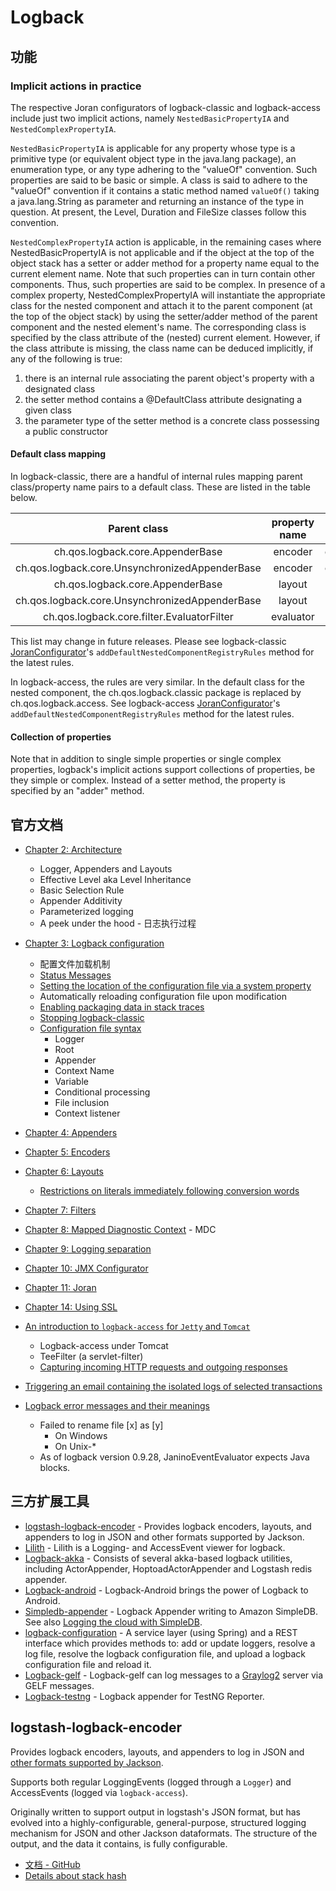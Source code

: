 # Logback

## 功能

### Implicit actions in practice

The respective Joran configurators of logback-classic and logback-access include just two implicit actions, namely `NestedBasicPropertyIA` and `NestedComplexPropertyIA`.

`NestedBasicPropertyIA` is applicable for any property whose type is a primitive type (or equivalent object type in the java.lang package), 
an enumeration type, or any type adhering to the "valueOf" convention. Such properties are said to be basic or simple. 
A class is said to adhere to the "valueOf" convention if it contains a static method named `valueOf()` taking a java.lang.String as parameter and returning an instance of the type in question. At present, the Level, Duration and FileSize classes follow this convention.

`NestedComplexPropertyIA` action is applicable, in the remaining cases where NestedBasicPropertyIA is not applicable and 
if the object at the top of the object stack has a setter or adder method for a property name equal to the current element name. 
Note that such properties can in turn contain other components. Thus, such properties are said to be complex. 
In presence of a complex property, NestedComplexPropertyIA will instantiate the appropriate class for the nested component and attach it to the parent component (at the top of the object stack) by using the setter/adder method of the parent component and the nested element's name. The corresponding class is specified by the class attribute of the (nested) current element. However, if the class attribute is missing, the class name can be deduced implicitly, if any of the following is true:

1. there is an internal rule associating the parent object's property with a designated class
2. the setter method contains a @DefaultClass attribute designating a given class
3. the parameter type of the setter method is a concrete class possessing a public constructor

#### Default class mapping

In logback-classic, there are a handful of internal rules mapping parent class/property name pairs to a default class. These are listed in the table below.

|Parent class	| property name	| default nested class|
| :-------: | :------: | :------: |
|ch.qos.logback.core.AppenderBase|	encoder|	ch.qos.logback.classic.encoder.PatternLayoutEncoder|
|ch.qos.logback.core.UnsynchronizedAppenderBase|	encoder|	ch.qos.logback.classic.encoder.PatternLayoutEncoder|
|ch.qos.logback.core.AppenderBase|	layout|	ch.qos.logback.classic.PatternLayout|
|ch.qos.logback.core.UnsynchronizedAppenderBase|	layout|	ch.qos.logback.classic.PatternLayout|
|ch.qos.logback.core.filter.EvaluatorFilter|	evaluator|	ch.qos.logback.classic.boolex.JaninoEventEvaluator|

This list may change in future releases. Please see logback-classic 
[JoranConfigurator](https://logback.qos.ch/xref/ch/qos/logback/classic/joran/JoranConfigurator.html)'s `addDefaultNestedComponentRegistryRules` method for the latest rules.

In logback-access, the rules are very similar. In the default class for the nested component, the ch.qos.logback.classic 
package is replaced by ch.qos.logback.access. See logback-access [JoranConfigurator](https://logback.qos.ch/xref/ch/qos/logback/classic/joran/JoranConfigurator.html)'s `addDefaultNestedComponentRegistryRules` method for the latest rules.

#### Collection of properties

Note that in addition to single simple properties or single complex properties, logback's implicit actions support collections of properties, 
be they simple or complex. Instead of a setter method, the property is specified by an "adder" method.

## 官方文档

* [Chapter 2: Architecture](https://logback.qos.ch/manual/architecture.html)
  * Logger, Appenders and Layouts
  * Effective Level aka Level Inheritance
  * Basic Selection Rule
  * Appender Additivity
  * Parameterized logging
  * A peek under the hood - 日志执行过程
* [Chapter 3: Logback configuration](https://logback.qos.ch/manual/configuration.html)
  * 配置文件加载机制
  * [Status Messages](https://logback.qos.ch/manual/configuration.html#automaticStatusPrinting)
  * [Setting the location of the configuration file via a system property](https://logback.qos.ch/manual/configuration.html#configFileProperty)
  * Automatically reloading configuration file upon modification
  * [Enabling packaging data in stack traces](https://logback.qos.ch/manual/configuration.html#packagingData)
  * [Stopping logback-classic](https://logback.qos.ch/manual/configuration.html#stopContext)
  * [Configuration file syntax](https://logback.qos.ch/manual/configuration.html#syntax)
    * Logger
    * Root
    * Appender
    * Context Name
    * Variable
    * Conditional processing
    * File inclusion
    * Context listener
* [Chapter 4: Appenders](https://logback.qos.ch/manual/appenders.html)
* [Chapter 5: Encoders](https://logback.qos.ch/manual/encoders.html)
* [Chapter 6: Layouts](https://logback.qos.ch/manual/layouts.html)
  * [Restrictions on literals immediately following conversion words](https://logback.qos.ch/manual/layouts.html#restrictionsOnLiterals)
* [Chapter 7: Filters](https://logback.qos.ch/manual/filters.html)
* [Chapter 8: Mapped Diagnostic Context](https://logback.qos.ch/manual/mdc.html) - MDC
* [Chapter 9: Logging separation](https://logback.qos.ch/manual/loggingSeparation.html)
* [Chapter 10: JMX Configurator](https://logback.qos.ch/manual/jmxConfig.html)
* [Chapter 11: Joran](https://logback.qos.ch/manual/onJoran.html)
* [Chapter 14: Using SSL](https://logback.qos.ch/manual/usingSSL.html)

* [An introduction to `logback-access` for `Jetty` and `Tomcat`](https://logback.qos.ch/access.html)
  * Logback-access under Tomcat
  * TeeFilter (a servlet-filter)
  * [Capturing incoming HTTP requests and outgoing responses](https://logback.qos.ch/recipes/captureHttp.html)
* [Triggering an email containing the isolated logs of selected transactions](https://logback.qos.ch/recipes/emailPerTransaction.html)

* [Logback error messages and their meanings](https://logback.qos.ch/codes.html)
  * Failed to rename file [x] as [y]
    * On Windows
    * On Unix-*
  * As of logback version 0.9.28, JaninoEventEvaluator expects Java blocks.

## 三方扩展工具

* [logstash-logback-encoder](https://github.com/logfellow/logstash-logback-encoder) - Provides logback encoders, layouts, and appenders to log in JSON and other formats supported by Jackson.
* [Lilith](http://lilith.huxhorn.de/) - Lilith is a Logging- and AccessEvent viewer for logback.
* [Logback-akka](https://github.com/mojolly/logback-akka) - Consists of several akka-based logback utilities, including ActorAppender, HoptoadActorAppender and Logstash redis appender.
* [Logback-android](https://github.com/tony19/logback-android) - Logback-Android brings the power of Logback to Android.
* [Simpledb-appender](http://code.google.com/p/simpledb-appender/) - Logback Appender writing to Amazon SimpleDB. See also [Logging the cloud with SimpleDB](http://www.peecho.com/blog/logging-the-cloud-with-simpledb.html).
* [logback-configuration](https://github.com/carlspring/logback-configuration/) - A service layer (using Spring) and a REST interface which provides methods to: add or update loggers, resolve a log file, resolve the logback configuration file, and upload a logback configuration file and reload it.
* [Logback-gelf](https://github.com/Moocar/logback-gelf) - Logback-gelf can log messages to a [Graylog2](http://graylog2.org/) server via GELF messages.
* [Logback-testng](https://github.com/sbabcoc/logback-testng) - Logback appender for TestNG Reporter.


## logstash-logback-encoder

Provides logback encoders, layouts, and appenders to log in JSON and [other formats supported by Jackson](https://github.com/logfellow/logstash-logback-encoder#data-format).

Supports both regular LoggingEvents (logged through a `Logger`) and AccessEvents (logged via `logback-access`).

Originally written to support output in logstash's JSON format, but has evolved into a highly-configurable, general-purpose, 
structured logging mechanism for JSON and other Jackson dataformats. The structure of the output, and the data it contains, 
is fully configurable.

* [文档 - GitHub](https://github.com/logfellow/logstash-logback-encoder)
* [Details about stack hash](https://github.com/logfellow/logstash-logback-encoder/blob/main/stack-hash.md)

